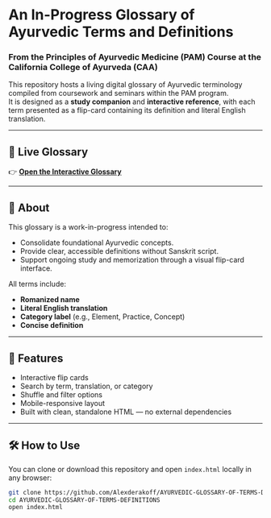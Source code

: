 # An In-Progress Glossary of Ayurvedic Terms and Definitions  
### From the Principles of Ayurvedic Medicine (PAM) Course at the California College of Ayurveda (CAA)

This repository hosts a living digital glossary of Ayurvedic terminology compiled from coursework and seminars within the PAM program.  
It is designed as a **study companion** and **interactive reference**, with each term presented as a flip-card containing its definition and literal English translation.

---

## 📘 Live Glossary
👉 [**Open the Interactive Glossary**](https://alexderakoff.github.io/AYURVEDIC-GLOSSARY-OF-TERMS-DEFINITIONS/)

---

## 📖 About
This glossary is a work-in-progress intended to:
- Consolidate foundational Ayurvedic concepts.
- Provide clear, accessible definitions without Sanskrit script.
- Support ongoing study and memorization through a visual flip-card interface.

All terms include:
- **Romanized name**
- **Literal English translation**
- **Category label** (e.g., Element, Practice, Concept)
- **Concise definition**

---

## 🧭 Features
- Interactive flip cards  
- Search by term, translation, or category  
- Shuffle and filter options  
- Mobile-responsive layout  
- Built with clean, standalone HTML — no external dependencies

---

## 🛠️ How to Use
You can clone or download this repository and open `index.html` locally in any browser:  
```bash
git clone https://github.com/Alexderakoff/AYURVEDIC-GLOSSARY-OF-TERMS-DEFINITIONS.git
cd AYURVEDIC-GLOSSARY-OF-TERMS-DEFINITIONS
open index.html

